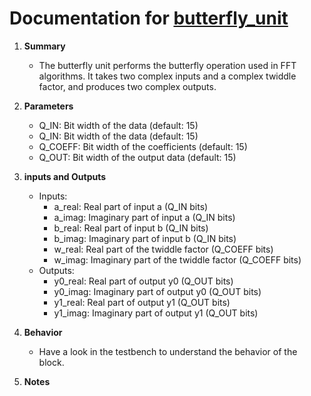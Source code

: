 # Documentation for <u>butterfly_unit</u>

1. **Summary**

    - The butterfly unit performs the butterfly operation used in FFT algorithms. It takes two complex inputs and a complex twiddle factor, and produces two complex outputs.

2. **Parameters**
    - Q_IN: Bit width of the data (default: 15)
    - Q_IN: Bit width of the data (default: 15)
    - Q_COEFF: Bit width of the coefficients (default: 15)
    - Q_OUT: Bit width of the output data (default: 15)

3. **inputs and Outputs**
    - Inputs:
        - a_real: Real part of input a (Q_IN bits)
        - a_imag: Imaginary part of input a (Q_IN bits)
        - b_real: Real part of input b (Q_IN bits)
        - b_imag: Imaginary part of input b (Q_IN bits)
        - w_real: Real part of the twiddle factor (Q_COEFF bits)
        - w_imag: Imaginary part of the twiddle factor (Q_COEFF bits)
    - Outputs:
        - y0_real: Real part of output y0 (Q_OUT bits)
        - y0_imag: Imaginary part of output y0 (Q_OUT bits)
        - y1_real: Real part of output y1 (Q_OUT bits)
        - y1_imag: Imaginary part of output y1 (Q_OUT bits)

4. **Behavior**
    - Have a look in the testbench to understand the behavior of the block.
    

5. **Notes**

